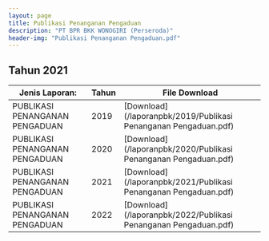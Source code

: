 ```yaml
---
layout: page
title: Publikasi Penanganan Pengaduan
description: "PT BPR BKK WONOGIRI (Perseroda)"
header-img: "Publikasi Penanganan Pengaduan.pdf"
---
```

## Tahun 2021

| Jenis Laporan:                            | Tahun             | File Download |
------------------------------------------- | ----------------- | ------------- |
PUBLIKASI PENANGANAN PENGADUAN      		| 2019  			| [Download](/laporanpbk/2019/Publikasi Penanganan Pengaduan.pdf)
PUBLIKASI PENANGANAN PENGADUAN      		| 2020  			| [Download](/laporanpbk/2020/Publikasi Penanganan Pengaduan.pdf)
PUBLIKASI PENANGANAN PENGADUAN      		| 2021  			| [Download](/laporanpbk/2021/Publikasi Penanganan Pengaduan.pdf)
PUBLIKASI PENANGANAN PENGADUAN      		| 2022  			| [Download](/laporanpbk/2022/Publikasi Penanganan Pengaduan.pdf)
 